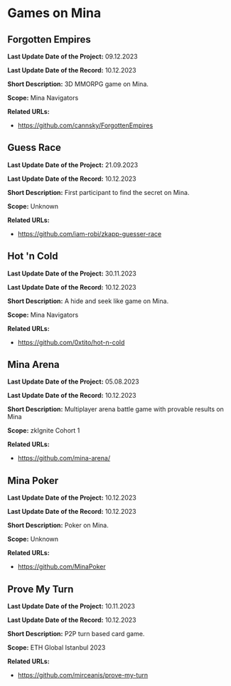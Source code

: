 # Games on Mina

## Forgotten Empires

**Last Update Date of the Project:** 09.12.2023

**Last Update Date of the Record:** 10.12.2023

**Short Description:** 3D MMORPG game on Mina.

**Scope:** Mina Navigators

**Related URLs:** 

- https://github.com/cannsky/ForgottenEmpires

## Guess Race

**Last Update Date of the Project:** 21.09.2023

**Last Update Date of the Record:** 10.12.2023

**Short Description:** First participant to find the secret on Mina.

**Scope:** Unknown

**Related URLs:** 

- https://github.com/iam-robi/zkapp-guesser-race

## Hot 'n Cold

**Last Update Date of the Project:** 30.11.2023

**Last Update Date of the Record:** 10.12.2023

**Short Description:** A hide and seek like game on Mina.

**Scope:** Mina Navigators

**Related URLs:** 

- https://github.com/0xtito/hot-n-cold

## Mina Arena

**Last Update Date of the Project:** 05.08.2023

**Last Update Date of the Record:** 10.12.2023

**Short Description:** Multiplayer arena battle game with provable results on Mina

**Scope:** zkIgnite Cohort 1

**Related URLs:** 

- https://github.com/mina-arena/

## Mina Poker

**Last Update Date of the Project:** 10.12.2023

**Last Update Date of the Record:** 10.12.2023

**Short Description:** Poker on Mina.

**Scope:** Unknown

**Related URLs:** 

- https://github.com/MinaPoker

## Prove My Turn

**Last Update Date of the Project:** 10.11.2023

**Last Update Date of the Record:** 10.12.2023

**Short Description:** P2P turn based card game.

**Scope:** ETH Global Istanbul 2023

**Related URLs:** 

- https://github.com/mirceanis/prove-my-turn
